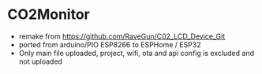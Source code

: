 # CO2Monitor

- remake from  https://github.com/RaveGun/C02_LCD_Device_Git
- ported from arduino/PIO ESP8266 to ESPHome / ESP32
- Only main file uploaded, project, wifi, ota and api config is excluded and not uploaded
